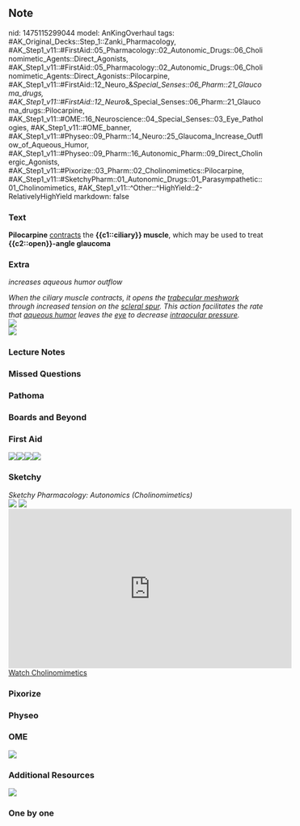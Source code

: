 ## Note
nid: 1475115299044
model: AnKingOverhaul
tags: #AK_Original_Decks::Step_1::Zanki_Pharmacology, #AK_Step1_v11::#FirstAid::05_Pharmacology::02_Autonomic_Drugs::06_Cholinomimetic_Agents::Direct_Agonists, #AK_Step1_v11::#FirstAid::05_Pharmacology::02_Autonomic_Drugs::06_Cholinomimetic_Agents::Direct_Agonists::Pilocarpine, #AK_Step1_v11::#FirstAid::12_Neuro_&_Special_Senses::06_Pharm::21_Glaucoma_drugs, #AK_Step1_v11::#FirstAid::12_Neuro_&_Special_Senses::06_Pharm::21_Glaucoma_drugs::Pilocarpine, #AK_Step1_v11::#OME::16_Neuroscience::04_Special_Senses::03_Eye_Pathologies, #AK_Step1_v11::#OME_banner, #AK_Step1_v11::#Physeo::09_Pharm::14_Neuro::25_Glaucoma_Increase_Outflow_of_Aqueous_Humor, #AK_Step1_v11::#Physeo::09_Pharm::16_Autonomic_Pharm::09_Direct_Cholinergic_Agonists, #AK_Step1_v11::#Pixorize::03_Pharm::02_Cholinomimetics::Pilocarpine, #AK_Step1_v11::#SketchyPharm::01_Autonomic_Drugs::01_Parasympathetic::01_Cholinomimetics, #AK_Step1_v11::^Other::^HighYield::2-RelativelyHighYield
markdown: false

### Text
<div>
  <b>Pilocarpine</b> <u>contracts</u> the <b>{{c1::ciliary}}
  muscle</b>, which may be used to treat <b>{{c2::open}}-angle
  glaucoma</b>
</div>

### Extra
<i>increases aqueous humor outflow</i>
<div>
  <i>When the ciliary muscle contracts, it opens the <a href=
  "https://en.m.wikipedia.org/wiki/Trabecular_meshwork">trabecular
  meshwork</a> through increased tension on the <a href=
  "https://en.m.wikipedia.org/wiki/Scleral_spur">scleral spur</a>.
  This action facilitates the rate that <a href=
  "https://en.m.wikipedia.org/wiki/Aqueous_humor">aqueous humor</a>
  leaves the <a href=
  "https://en.m.wikipedia.org/wiki/Human_eye">eye</a> to decrease
  <a href=
  "https://en.m.wikipedia.org/wiki/Intraocular_pressure">intraocular
  pressure</a>.</i>
  <div>
    <i><img src="paste-497524716601837.jpg"></i>
    <div>
      <i><img src="paste-497477471961581.jpg"></i>
    </div>
  </div>
</div>

### Lecture Notes


### Missed Questions


### Pathoma


### Boards and Beyond


### First Aid
<img src="paste-592602407632899.jpg"><img src=
"paste-141334488809475.jpg"><img src=
"paste-53588306952195.jpg"><img src="paste-54949811585027.jpg">

### Sketchy
<div>
  <i>Sketchy Pharmacology: Autonomics (Cholinomimetics)</i>
</div><img src=
"Screen%20Shot%202019-09-05%20at%205.30.56%20PM.png"> <img src=
"Screen%20Shot%202019-09-23%20at%209.14.34%20AM.png">
<div>
  <iframe width="560" height="315" src=
  "https://www.youtube.com/embed/8Dv3zZbDvig" frameborder="0"
  allow="accelerometer; autoplay; encrypted-media; gyroscope; picture-in-picture"
  allowfullscreen></iframe>
</div><a href=
"https://dashboard.sketchy.com/study/medical/courses/medical-pharmacology/units/medical-pharmacology-autonomic-drugs/videos/medical-pharmacology-autonomic-drugs-parasympathetic-cholinomimetics?utm_source=anki&utm_medium=partnership&utm_campaign=february_update&utm_content=medical">Watch
Cholinomimetics</a>

### Pixorize


### Physeo


### OME
<div class="ome-widget">
  <a href="https://onlinemeded.org?ref=anki"><img src=
  "_OME_AnkiFlashcards_General_3.png"></a>
</div>

### Additional Resources
<img src="big_5adde25059ed9.jpg">

### One by one

